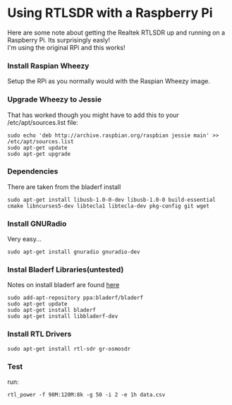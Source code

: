 # Using RTLSDR with a Raspberry Pi

Here are some note about getting the Realtek RTLSDR up and running on a Raspberry Pi. Its surprisingly easly!  
I'm using the original RPi and this works!

### Install Raspian Wheezy

Setup the RPi as you normally would with the Raspian Wheezy image.

### Upgrade Wheezy to Jessie

That has worked though you might have to add this to your /etc/apt/sources.list file:

```
sudo echo 'deb http://archive.raspbian.org/raspbian jessie main' >> /etc/apt/sources.list
sudo apt-get update
sudo apt-get upgrade
```

### Dependencies
There are taken from the bladerf install

```
sudo apt-get install libusb-1.0-0-dev libusb-1.0-0 build-essential cmake libncurses5-dev libtecla1 libtecla-dev pkg-config git wget
```

### Install GNURadio

Very easy...

```
sudo apt-get install gnuradio gnuradio-dev
```

### Instal Bladerf Libraries(untested)
Notes on install bladerf are found [here](https://github.com/Nuand/bladeRF/wiki/Getting-Started%3A-Linux)

```
sudo add-apt-repository ppa:bladerf/bladerf
sudo apt-get update
sudo apt-get install bladerf
sudo apt-get install libbladerf-dev
```

### Install RTL Drivers

```
sudo apt-get install rtl-sdr gr-osmosdr
```

### Test

run:

```
rtl_power -f 90M:120M:8k -g 50 -i 2 -e 1h data.csv
```

